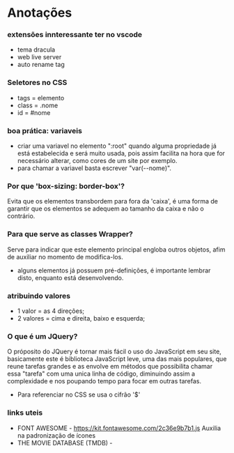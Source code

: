 # Anotações

### extensões innteressante ter no vscode

* tema dracula
* web live server
* auto rename tag

### Seletores no CSS

* tags = elemento
* class = .nome
* id = #nome

### boa prática: variaveis

* criar uma variavel no elemento ":root" quando alguma propriedade já está estabelecida e será muito usada, pois assim facilita na hora que for necessário alterar, como cores de um site por exemplo.
* para chamar a variavel basta escrever "var(--nome)".

### Por que 'box-sizing: border-box'?
Evita que os elementos transbordem para fora da 'caixa', é uma forma de garantir que os elementos se adequem ao tamanho da caixa e não o contrário. 


### Para que serve as classes Wrapper?
Serve para indicar que este elemento principal engloba outros objetos, afim de auxiliar no momento de modifica-los.

* alguns elementos já possuem pré-definições, é importante lembrar disto, enquanto está desenvolvendo.

### atribuindo valores

* 1 valor = as 4 direções;
* 2 valores = cima e direita, baixo e esquerda;

### O que é um JQuery?
O próposito do JQuery é tornar mais fácil o uso do JavaScript em seu site, basicamente este é biblioteca JavaScript leve, uma das mais populares, que reune tarefas grandes e as envolve em métodos que possibilita chamar essa "tarefa" com uma unica linha de código, diminuindo assim a complexidade e nos poupando tempo para focar em outras tarefas. 


* Para referenciar no CSS se usa o cifrão '$'
### links uteis

* FONT AWESOME - https://kit.fontawesome.com/2c36e9b7b1.js
Auxilia na padronização de ícones
* THE MOVIE DATABASE (TMDB) - 

